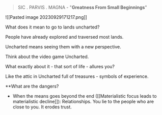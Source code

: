 > SIC . PARVIS . MAGNA - "**Greatness From Small Beginnings**"

![[Pasted image 20230929171217.png]]

What does it mean to go to lands uncharted?

People have already explored and traversed most lands.

Uncharted means seeing them with a new perspective.

Think about the video game Uncharted.

What exactly about it - that sort of life - allures you?

Like the attic in Uncharted full of treasures - symbols of experience.

**What are the dangers?

- When the means goes beyond the end ([[Materialistic focus leads to materialistic decline]]): Relationships. You lie to the people who are close to you. It erodes trust. 